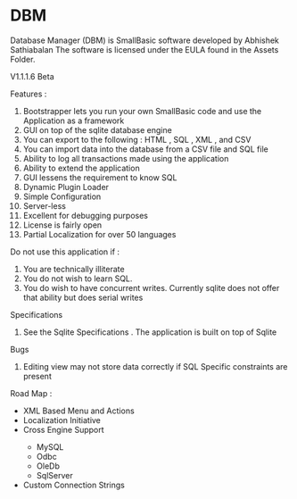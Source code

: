 # DBM
Database Manager (DBM) is SmallBasic software developed by Abhishek Sathiabalan 
The software is licensed under the EULA found in the Assets Folder. 

V1.1.1.6 Beta

Features :
<ol type = "1">
	<li> Bootstrapper lets you run your own SmallBasic code and use the Application as a framework </li>
	<li> GUI on top of the sqlite database engine </li>
	<li> You can export to the following : HTML , SQL , XML , and CSV </li>
	<li> You can import data into the database from a CSV file and SQL file </li>
	<li> Ability to log all transactions made using the application </li>
	<li> Ability to extend the application  </li>
	<li> GUI lessens the requirement to know SQL </li>
	<li> Dynamic Plugin Loader </li>
	<li> Simple Configuration </li>
	<li> Server-less </li>
	<li> Excellent for debugging purposes  </li>
	<li> License is fairly open </li>
	<li> Partial Localization for over 50 languages </li>
</ol>

Do not use this application if :
<ol type = "1">
	<li> You are technically illiterate </li>
	<li> You do not wish to learn SQL.  </li>
	<li> You do wish to have concurrent writes. Currently sqlite does not offer that ability but does serial writes </li>
</ol>
Specifications 
<ol type = "1">
	<li> See the Sqlite Specifications . The application is built on top of Sqlite</li>
</ol>

Bugs
<ol type = "1">
	<li> Editing view may not store data correctly if SQL Specific constraints are present</li>
</ol>

Road Map :
<ul>
	<li> XML Based Menu and Actions </li>
	<li> Localization Initiative </li>
	<li> Cross Engine Support </li>
	<ul>
		<li>MySQL</li>
		<li>Odbc</li>
		<li>OleDb</li>
		<li>SqlServer</li>
	</ul>
	<li>Custom Connection Strings </li>
</ul>


	
	
	

